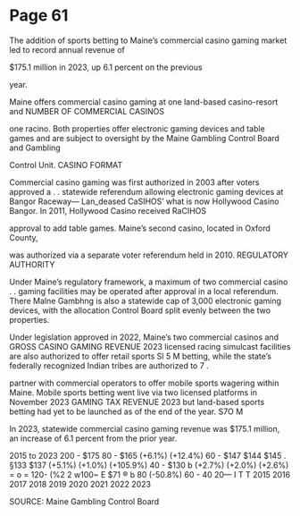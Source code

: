 # Page 61

The addition of sports betting to Maine’s commercial
casino gaming market led to record annual revenue of

$175.1 million in 2023, up 6.1 percent on the previous

year.

Maine offers commercial casino gaming at one land-based casino-resort and NUMBER OF COMMERCIAL CASINOS

one racino. Both properties offer electronic gaming devices and table games
and are subject to oversight by the Maine Gambling Control Board and Gambling

Control Unit. CASINO FORMAT

Commercial casino gaming was first authorized in 2003 after voters approved a . .
statewide referendum allowing electronic gaming devices at Bangor Raceway— Lan_deased CaSIHOS’
what is now Hollywood Casino Bangor. In 2011, Hollywood Casino received RaCIHOS

approval to add table games. Maine’s second casino, located in Oxford County,

was authorized via a separate voter referendum held in 2010. REGULATORY AUTHORITY

Under Maine’s regulatory framework, a maximum of two commercial casino . .
gaming facilities may be operated after approval in a local referendum. There Malne Gambhng
is also a statewide cap of 3,000 electronic gaming devices, with the allocation Control Board
split evenly between the two properties.

Under legislation approved in 2022, Maine’s two commercial casinos and GROSS CASINO GAMING REVENUE 2023
licensed racing simulcast facilities are also authorized to offer retail sports Sl 5 M
betting, while the state’s federally recognized Indian tribes are authorized to 7 .

partner with commercial operators to offer mobile sports wagering within Maine.
Mobile sports betting went live via two licensed platforms in November 2023 GAMING TAX REVENUE 2023
but land-based sports betting had yet to be launched as of the end of the year. S7O M

In 2023, statewide commercial casino gaming revenue was $175.1 million, an
increase of 6.1 percent from the prior year.

2015 to 2023
200 -
$175
80 - $165 (+6.1%)
(+12.4%)
60 - $147
$144 $145 .
§133 $137 (+5.1%) (+1.0%) (+105.9%)
40 - $130 b (+2.7%)
(+2.0%) (+2.6%)
= o
= 120-
(%2
2
w100~
E $71 ®
b 80 (-50.8%)
60 -
40
20—
I T T
2015 2016 2017 2018 2019 2020 2021 2022 2023

SOURCE: Maine Gambling Control Board
